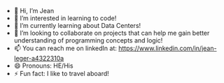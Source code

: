 - 👋 Hi, I’m Jean
- 👀 I’m interested in learning to code!
- 🌱 I’m currently learning about Data Centers!
- 💞️ I’m looking to collaborate on projects that can help me gain better understanding of programming concepts and logic!
- 📫 You can reach me on linkedIn at: https://www.linkedin.com/in/jean-leger-a4322310a
- 😄 Pronouns: HE/His
- ⚡ Fun fact: I like to travel aboard! 

<!---
tissonan/tissonan is a ✨ special ✨ repository because its `README.md` (this file) appears on your GitHub profile.
You can click the Preview link to take a look at your changes.
--->
